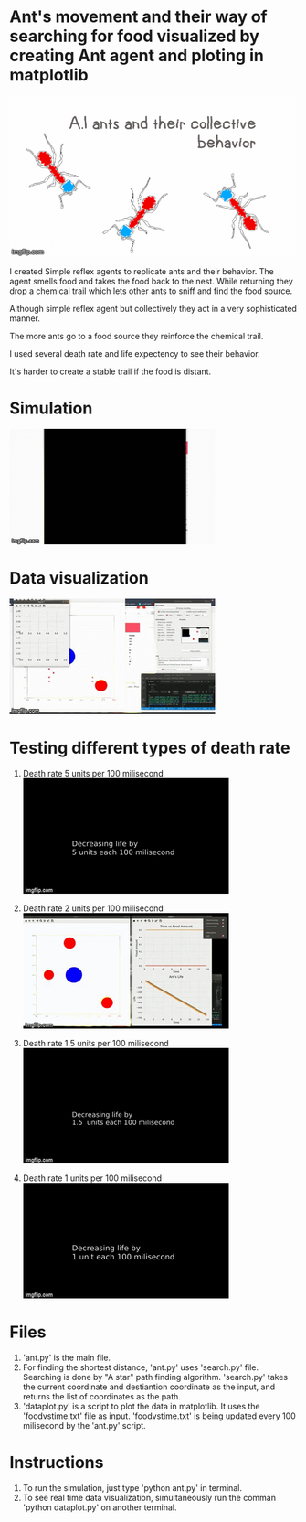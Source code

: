 # Ant's movement and their way of searching for food visualized by creating Ant agent and ploting in matplotlib

![](images/summary.gif)

I created Simple reflex agents to replicate ants and their behavior. The agent smells food and takes the food back to the nest. While returning they drop a chemical trail which lets other ants to sniff and find the food source.

Although simple reflex agent but collectively they act in a very sophisticated manner.

The more ants go to a food source they reinforce the chemical trail.

I used several death rate and life expectency to see their behavior.

It's harder to create a stable trail if the food is distant.

# Simulation

![](images/simulation.gif)

# Data visualization

![](images/datavisualization.gif)

# Testing different types of death rate

1. Death rate 5 units per 100 milisecond
   ![](images/deathrate5.gif)

1. Death rate 2 units per 100 milisecond
   ![](images/deathrate2.gif)

1. Death rate 1.5 units per 100 milisecond
   ![](images/deathrate1.5.gif)

1. Death rate 1 units per 100 milisecond
   ![](images/deathrate1.gif)

# Files

1. 'ant.py' is the main file.
2. For finding the shortest distance, 'ant.py' uses 'search.py' file. Searching is done by "A star" path finding algorithm. 'search.py' takes the current coordinate and destiantion coordinate as the input, and returns the list of coordinates as the path.
3. 'dataplot.py' is a script to plot the data in matplotlib. It uses the 'foodvstime.txt' file as input. 'foodvstime.txt' is being updated every 100 milisecond by the 'ant.py' script.

# Instructions

1. To run the simulation, just type 'python ant.py' in terminal.
2. To see real time data visualization, simultaneously run the comman 'python dataplot.py' on another terminal.
